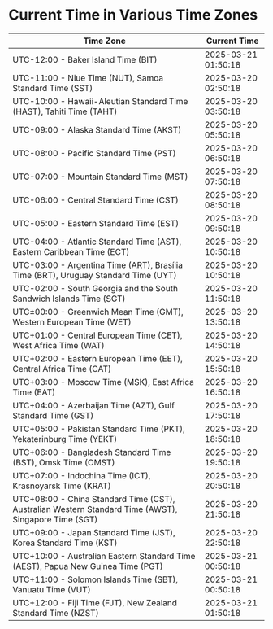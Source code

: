 # Current Time in Various Time Zones

| Time Zone | Current Time |
|-----------|--------------|
| UTC-12:00 - Baker Island Time (BIT) | 2025-03-21 01:50:18 |
| UTC-11:00 - Niue Time (NUT), Samoa Standard Time (SST) | 2025-03-20 02:50:18 |
| UTC-10:00 - Hawaii-Aleutian Standard Time (HAST), Tahiti Time (TAHT) | 2025-03-20 03:50:18 |
| UTC-09:00 - Alaska Standard Time (AKST) | 2025-03-20 05:50:18 |
| UTC-08:00 - Pacific Standard Time (PST) | 2025-03-20 06:50:18 |
| UTC-07:00 - Mountain Standard Time (MST) | 2025-03-20 07:50:18 |
| UTC-06:00 - Central Standard Time (CST) | 2025-03-20 08:50:18 |
| UTC-05:00 - Eastern Standard Time (EST) | 2025-03-20 09:50:18 |
| UTC-04:00 - Atlantic Standard Time (AST), Eastern Caribbean Time (ECT) | 2025-03-20 10:50:18 |
| UTC-03:00 - Argentina Time (ART), Brasília Time (BRT), Uruguay Standard Time (UYT) | 2025-03-20 10:50:18 |
| UTC-02:00 - South Georgia and the South Sandwich Islands Time (SGT) | 2025-03-20 11:50:18 |
| UTC±00:00 - Greenwich Mean Time (GMT), Western European Time (WET) | 2025-03-20 13:50:18 |
| UTC+01:00 - Central European Time (CET), West Africa Time (WAT) | 2025-03-20 14:50:18 |
| UTC+02:00 - Eastern European Time (EET), Central Africa Time (CAT) | 2025-03-20 15:50:18 |
| UTC+03:00 - Moscow Time (MSK), East Africa Time (EAT) | 2025-03-20 16:50:18 |
| UTC+04:00 - Azerbaijan Time (AZT), Gulf Standard Time (GST) | 2025-03-20 17:50:18 |
| UTC+05:00 - Pakistan Standard Time (PKT), Yekaterinburg Time (YEKT) | 2025-03-20 18:50:18 |
| UTC+06:00 - Bangladesh Standard Time (BST), Omsk Time (OMST) | 2025-03-20 19:50:18 |
| UTC+07:00 - Indochina Time (ICT), Krasnoyarsk Time (KRAT) | 2025-03-20 20:50:18 |
| UTC+08:00 - China Standard Time (CST), Australian Western Standard Time (AWST), Singapore Time (SGT) | 2025-03-20 21:50:18 |
| UTC+09:00 - Japan Standard Time (JST), Korea Standard Time (KST) | 2025-03-20 22:50:18 |
| UTC+10:00 - Australian Eastern Standard Time (AEST), Papua New Guinea Time (PGT) | 2025-03-21 00:50:18 |
| UTC+11:00 - Solomon Islands Time (SBT), Vanuatu Time (VUT) | 2025-03-21 00:50:18 |
| UTC+12:00 - Fiji Time (FJT), New Zealand Standard Time (NZST) | 2025-03-21 01:50:18 |
